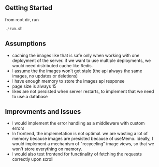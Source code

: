## Getting Started

from root dir, run

```dart
./run.sh
```

## Assumptions

- caching the images like that is safe only when working with one deployment of the server. if we want to use multiple deployments, we would need distributed cache like Redis.
- I assume the the images won't get stale (the api always the same images, no updates or deletions)
- I have enough memory to store the images api response
- page size is always 15
- likes are not persisted when server restarts, to implement that we need to use a database

## Improvments and Issues

- I would implement the error handling as a middleware with custom errors
- In frontend, the implemetation is not optimal. we are wasting a lot of memory because images are presisted because of useMemo. ideally, I would implement a mechanism of "recyceling" image views, so that we won't store everything on memory.
- I would also test frontend for functinality of fetching the requests correctly upon scroll
